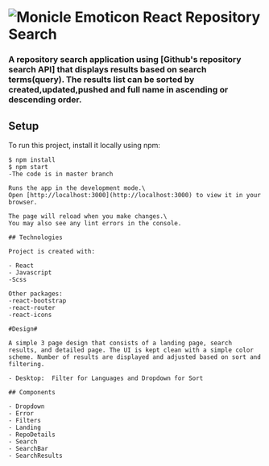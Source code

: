 # ![Monicle Emoticon](/public/favicon.ico) React Repository Search

### A repository search application using [Github's repository search API] that displays results based on search terms(query). The results list can be **sorted** by created,updated,pushed and full name in ascending or descending order.

## Setup

To run this project, install it locally using npm:

```
$ npm install
$ npm start
-The code is in master branch

Runs the app in the development mode.\
Open [http://localhost:3000](http://localhost:3000) to view it in your browser.

The page will reload when you make changes.\
You may also see any lint errors in the console.

## Technologies

Project is created with:

- React
- Javascript
-Scss

Other packages:
-react-bootstrap
-react-router
-react-icons

#Design#

A simple 3 page design that consists of a landing page, search results, and detailed page. The UI is kept clean with a simple color scheme. Number of results are displayed and adjusted based on sort and filtering.

- Desktop:  Filter for Languages and Dropdown for Sort

## Components

- Dropdown
- Error
- Filters
- Landing
- RepoDetails
- Search
- SearchBar
- SearchResults

```

